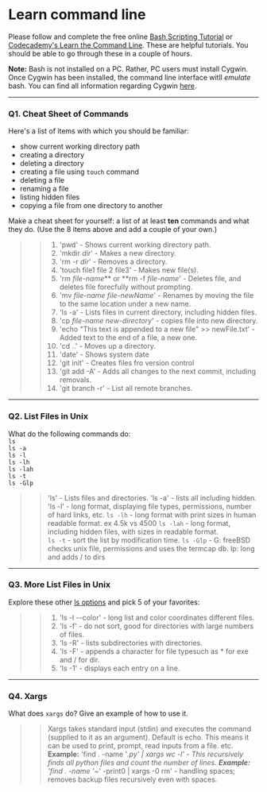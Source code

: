 # Learn command line

Please follow and complete the free online [Bash Scripting Tutorial](https://ryanstutorials.net/bash-scripting-tutorial/) or [Codecademy's Learn the Command Line](https://www.codecademy.com/learn/learn-the-command-line). These are helpful tutorials. You should be able to go through these in a couple of hours.

**Note:** Bash is not installed on a PC. Rather, PC users must install Cygwin. Once Cygwin has been installed, the command line interface witll _emulate_ bash. You can find all information regarding Cygwin [here](https://www.cygwin.com/).

---

### Q1.  Cheat Sheet of Commands  

Here's a list of items with which you should be familiar:  
* show current working directory path
* creating a directory
* deleting a directory
* creating a file using `touch` command
* deleting a file
* renaming a file
* listing hidden files
* copying a file from one directory to another

Make a cheat sheet for yourself: a list of at least **ten** commands and what they do.  (Use the 8 items above and add a couple of your own.)  

> > 1) 'pwd' - Shows current working directory path.
> > 2) 'mkdir _dir_' - Makes a new directory.
> > 3) 'rm -r _dir_' - Removes a directory. 
> > 4) 'touch file1 file 2 file3' - Makes new file(s).
> > 5) 'rm _file-name_** or **rm -f _file-name_' - Deletes file, and deletes file forecfully without prompting.
> > 6) 'mv _file-name_ _file-newName_' - Renames by moving the file to the same location under a new name.
> > 7) 'ls -a' - Lists files in current directory, including hidden files. 
> > 8) 'cp _file-name_ _new-directory_' - copies file into new directory.
> > 9) 'echo "This text is appended to a new file" >> newFile.txt' - Added text to the end of a file, a new one.
> > 10) 'cd ..' - Moves up a directory.
> > 11) 'date' - Shows system date
> > 12) 'git init' - Creates files fro version control
> > 13) 'git add -A' - Adds all changes to the next commit, including removals.
> > 14) 'git branch -r' - List all remote branches.
---

### Q2.  List Files in Unix   

What do the following commands do:  
`ls`  
`ls -a`  
`ls -l`  
`ls -lh`  
`ls -lah`  
`ls -t`  
`ls -Glp`  

> > 'ls' - Lists files and directories.
> > 'ls -a' - lists all including hidden. 
> > 'ls -l' - long format, displaying file types, permissions, number of hard links, etc.
> > `ls -lh` - long format with print sizes in human readable format. ex 4.5k vs 4500
> > `ls -lah` - long format, including hidden files, with sizes in readable format.  
> > `ls -t`  - sort the list by modification time.
> > `ls -Glp` - G: freeBSD checks unix file, permissions and uses the termcap db. lp: long and adds / to dirs

---

### Q3.  More List Files in Unix  

Explore these other [ls options](http://www.techonthenet.com/unix/basic/ls.php) and pick 5 of your favorites:

> > 1) 'ls -l --color' - long list and color coordinates different files.
> > 2) 'ls -f' - do not sort, good for directories with large numbers of files.
> > 3) 'ls -R' - lists subdirectories with directories.
> > 4) 'ls -F' - appends a character for file typesuch as * for exe and / for dir.
> > 5) 'ls -1' - displays each entry on a line.

---

### Q4.  Xargs   

What does `xargs` do? Give an example of how to use it.

> > Xargs takes standard input (stdin) and executes the command (supplied to it as an argument). Default is echo.
> > This means it can be used to print, prompt, read inputs from a file. etc.
> > **Example:** 'find . -name '*.py' | xargs wc -l' - This recursively finds all python files and count the number of lines. 
> > **Example:** 'find . -name '*~' -print0 | xargs -0 rm' - handling spaces; removes backup files recursively even with spaces.
 

